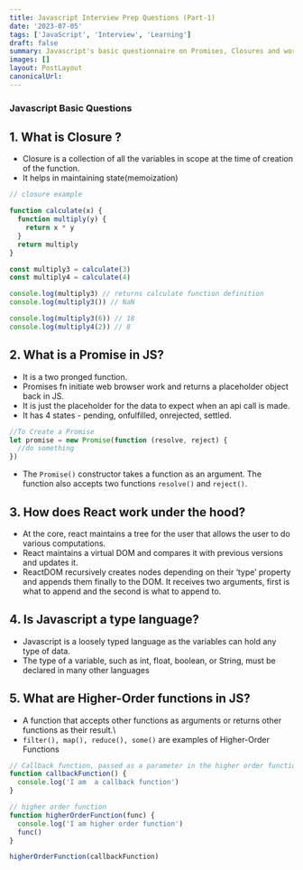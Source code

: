 ```yaml
---
title: Javascript Interview Prep Questions (Part-1)
date: '2023-07-05'
tags: ['JavaScript', 'Interview', 'Learning']
draft: false
summary: Javascript's basic questionnaire on Promises, Closures and working under the hood.
images: []
layout: PostLayout
canonicalUrl:
---
```


### Javascript Basic Questions

## 1. What is **Closure** ?

- Closure is a collection of all the variables in scope at the time of creation of the function.
- It helps in maintaining state(memoization)

```javascript
// closure example

function calculate(x) {
  function multiply(y) {
    return x * y
  }
  return multiply
}

const multiply3 = calculate(3)
const multiply4 = calculate(4)

console.log(multiply3) // returns calculate function definition
console.log(multiply3()) // NaN

console.log(multiply3(6)) // 18
console.log(multiply4(2)) // 8
```

## 2. What is a **Promise** in JS?

- It is a two pronged function.
- Promises fn initiate web browser work and returns a placeholder object back in JS.
- It is just the placeholder for the data to expect when an api call is made.
- It has 4 states - pending, onfulfilled, onrejected, settled.

```javascript
//To Create a Promise
let promise = new Promise(function (resolve, reject) {
  //do something
})
```

- The `Promise()` constructor takes a function as an argument. The function also accepts two functions `resolve()` and `reject()`.

## 3. How does React work **under the hood**?

- At the core, react maintains a tree for the user that allows the user to do various computations.
- React maintains a virtual DOM and compares it with previous versions and updates it.
- ReactDOM recursively creates nodes depending on their ‘type’ property and appends them finally to the DOM. It receives two arguments, first is what to append and the second is what to append to.

## 4. Is Javascript a type language?

- Javascript is a loosely typed language as the variables can hold any type of data.
- The type of a variable, such as int, float, boolean, or String, must be declared in many other languages

## 5. What are **Higher-Order functions** in JS?

- A function that accepts other functions as arguments or returns other functions as their result.\
- `filter(), map(), reduce(), some()` are examples of Higher-Order Functions

```javascript
// Callback function, passed as a parameter in the higher order function
function callbackFunction() {
  console.log('I am  a callback function')
}

// higher order function
function higherOrderFunction(func) {
  console.log('I am higher order function')
  func()
}

higherOrderFunction(callbackFunction)
```
